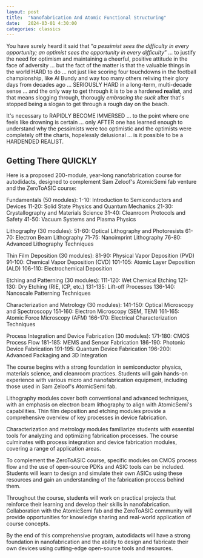 ```yaml
---
layout: post
title:  "Nanofabrication And Atomic Functional Structuring"
date:   2024-03-01 4:30:00
categories: classics
---
```


You have surely heard it said that “*a pessimist sees the difficulty in every opportunity; an optimist sees the opportunity in every difficulty*” ... to justify the need for optimism and maintaining a cheerful, positive attitude in the face of adversity ... but the fact of the matter is that the valuable things in the world HARD to do ... not just like scoring four touchdowns in the football championship, like Al Bundy and way too many others reliving their glory days from decades ago ... SERIOUSLY HARD in a long-term, multi-decade sense ... and the only way to get through it is to be a hardened **realist**, and that means slogging through, thorougly *embracing the suck* after that's stopped being a slogan to get through a rough day on the beach. 

It's necessary to RAPIDLY BECOME IMMERSED ... to the point where one feels like drowning is certain ... only AFTER one has learned enough to understand why the pessimists were too optimistic and the optimists were completely off the charts, hopelessly delusional ... is it possible to be a HARDENDED REALIST.

## Getting There QUICKLY


Here is a proposed 200-module, year-long nanofabrication course for autodidacts, designed to complement Sam Zeloof's AtomicSemi fab venture and the ZeroToASIC course:

Fundamentals (50 modules):
1-10: Introduction to Semiconductors and Devices
11-20: Solid State Physics and Quantum Mechanics
21-30: Crystallography and Materials Science
31-40: Cleanroom Protocols and Safety
41-50: Vacuum Systems and Plasma Physics

Lithography (30 modules):
51-60: Optical Lithography and Photoresists
61-70: Electron Beam Lithography
71-75: Nanoimprint Lithography
76-80: Advanced Lithography Techniques

Thin Film Deposition (30 modules):
81-90: Physical Vapor Deposition (PVD)
91-100: Chemical Vapor Deposition (CVD)
101-105: Atomic Layer Deposition (ALD)
106-110: Electrochemical Deposition

Etching and Patterning (30 modules):
111-120: Wet Chemical Etching
121-130: Dry Etching (RIE, ICP, etc.)
131-135: Lift-off Processes
136-140: Nanoscale Patterning Techniques

Characterization and Metrology (30 modules):
141-150: Optical Microscopy and Spectroscopy
151-160: Electron Microscopy (SEM, TEM)
161-165: Atomic Force Microscopy (AFM)
166-170: Electrical Characterization Techniques

Process Integration and Device Fabrication (30 modules):
171-180: CMOS Process Flow
181-185: MEMS and Sensor Fabrication
186-190: Photonic Device Fabrication
191-195: Quantum Device Fabrication
196-200: Advanced Packaging and 3D Integration

The course begins with a strong foundation in semiconductor physics, materials science, and cleanroom practices. Students will gain hands-on experience with various micro and nanofabrication equipment, including those used in Sam Zeloof's AtomicSemi fab.

Lithography modules cover both conventional and advanced techniques, with an emphasis on electron beam lithography to align with AtomicSemi's capabilities. Thin film deposition and etching modules provide a comprehensive overview of key processes in device fabrication.

Characterization and metrology modules familiarize students with essential tools for analyzing and optimizing fabrication processes. The course culminates with process integration and device fabrication modules, covering a range of application areas.

To complement the ZeroToASIC course, specific modules on CMOS process flow and the use of open-source PDKs and ASIC tools can be included. Students will learn to design and simulate their own ASICs using these resources and gain an understanding of the fabrication process behind them.

Throughout the course, students will work on practical projects that reinforce their learning and develop their skills in nanofabrication. Collaboration with the AtomicSemi fab and the ZeroToASIC community will provide opportunities for knowledge sharing and real-world application of course concepts.

By the end of this comprehensive program, autodidacts will have a strong foundation in nanofabrication and the ability to design and fabricate their own devices using cutting-edge open-source tools and resources.
